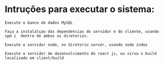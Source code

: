 # Intruções para executar o sistema:

```
Execute o banco de dados MySQL
```

```
Faça a instalalçao das dependencias do servidor e do cliente, usando npm i  dentro de ambos os diretorios.
```

```
Execute o servidor node, no diretorio server, usando node index
```


```
Execute o servidor de desenvolvimento do react js, ou sirva o build localizado em client/build
```
